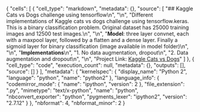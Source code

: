 {
 "cells": [
  {
   "cell_type": "markdown",
   "metadata": {},
   "source": [
    "## Kaggle Cats vs Dogs challenge using tensorflow\n",
    "\n",
    "Different implementations of Kaggle cats vs dogs challenge using tensorflow.keras. This is a binary classification problem. Original dataset has 25000 training images and 12500 test images.\n",
    "\n",
    "**Model**: three layer convnet, each with a maxpool layer, followed by a flatten and a dense layer. Finally a sigmoid layer for binary classification (image available in model folder)\n",
    "\n",
    "**Implementations**\n",
    "1. No data augmentation, dropout\n",
    "2. Data augmentation and dropout\n",
    "\n",
    "Project Link: [Kaggle Cats vs Dogs](https://www.kaggle.com/c/dogs-vs-cats)"
   ]
  },
  {
   "cell_type": "code",
   "execution_count": null,
   "metadata": {},
   "outputs": [],
   "source": []
  }
 ],
 "metadata": {
  "kernelspec": {
   "display_name": "Python 2",
   "language": "python",
   "name": "python2"
  },
  "language_info": {
   "codemirror_mode": {
    "name": "ipython",
    "version": 2
   },
   "file_extension": ".py",
   "mimetype": "text/x-python",
   "name": "python",
   "nbconvert_exporter": "python",
   "pygments_lexer": "ipython2",
   "version": "2.7.12"
  }
 },
 "nbformat": 4,
 "nbformat_minor": 2
}
